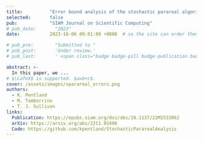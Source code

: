 ```yaml
---
title:          "Error bound analysis of the stochastic parareal algorithm"
selected:       false
pub:            "SIAM Journal on Scientific Computing"
# pub_date:       "2023"
date:           2023-10-06 00:01:00 +0800  # so the site can order them correctly

# pub_pre:        "Submitted to "
# pub_post:       'Under review.'
# pub_last:       ' <span class="badge badge-pill badge-publication badge-success">Spotlight</span>'

abstract: >-
  In this paper, we ...
# $\LaTeX$ is supported. $a=b+c$.
cover: /assets/images/sparareal_errors.png
authors:
  - K. Pentland
  - M. Tamborrino
  - T. J. Sullivan
links:
  Publication: https://epubs.siam.org/doi/abs/10.1137/22M1533062
  arXiv: https://arxiv.org/abs/2211.05496
  Code: https://github.com/kpentland/StochasticPararealAnalysis
---
```




